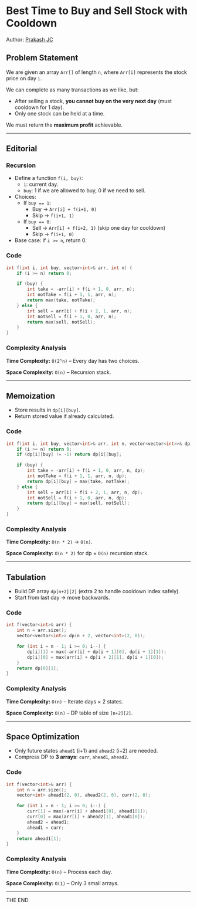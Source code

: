 # Best Time to Buy and Sell Stock with Cooldown

Author: [Prakash JC](https://prakash079513.github.io/)

## Problem Statement

We are given an array `Arr[]` of length `n`, where `Arr[i]` represents the stock price on day `i`.

We can complete as many transactions as we like, but:

- After selling a stock, **you cannot buy on the very next day** (must cooldown for 1 day).
- Only one stock can be held at a time.

We must return the **maximum profit** achievable.

---

## Editorial

### Recursion

- Define a function `f(i, buy)`:
  - `i`: current day.
  - `buy`: 1 if we are allowed to buy, 0 if we need to sell.
- Choices:
  - If `buy == 1`:
    - Buy → `Arr[i] + f(i+1, 0)`
    - Skip → `f(i+1, 1)`
  - If `buy == 0`:
    - Sell → `Arr[i] + f(i+2, 1)` (skip one day for cooldown)
    - Skip → `f(i+1, 0)`
- Base case: if `i >= n`, return 0.

### Code

```cpp
int f(int i, int buy, vector<int>& arr, int n) {
    if (i >= n) return 0;

    if (buy) {
        int take = -arr[i] + f(i + 1, 0, arr, n);
        int notTake = f(i + 1, 1, arr, n);
        return max(take, notTake);
    } else {
        int sell = arr[i] + f(i + 2, 1, arr, n);
        int notSell = f(i + 1, 0, arr, n);
        return max(sell, notSell);
    }
}
```

### Complexity Analysis

**Time Complexity:** `O(2^n)` – Every day has two choices.

**Space Complexity:** `O(n)` – Recursion stack.

---

## Memoization

- Store results in `dp[i][buy]`.
- Return stored value if already calculated.

### Code

```cpp
int f(int i, int buy, vector<int>& arr, int n, vector<vector<int>>& dp) {
    if (i >= n) return 0;
    if (dp[i][buy] != -1) return dp[i][buy];

    if (buy) {
        int take = -arr[i] + f(i + 1, 0, arr, n, dp);
        int notTake = f(i + 1, 1, arr, n, dp);
        return dp[i][buy] = max(take, notTake);
    } else {
        int sell = arr[i] + f(i + 2, 1, arr, n, dp);
        int notSell = f(i + 1, 0, arr, n, dp);
        return dp[i][buy] = max(sell, notSell);
    }
}
```

### Complexity Analysis

**Time Complexity:** `O(n * 2)` → `O(n)`.

**Space Complexity:** `O(n * 2)` for dp + `O(n)` recursion stack.

---

## Tabulation

- Build DP array `dp[n+2][2]` (extra 2 to handle cooldown index safely).
- Start from last day → move backwards.

### Code

```cpp
int f(vector<int>& arr) {
    int n = arr.size();
    vector<vector<int>> dp(n + 2, vector<int>(2, 0));

    for (int i = n - 1; i >= 0; i--) {
        dp[i][1] = max(-arr[i] + dp[i + 1][0], dp[i + 1][1]);
        dp[i][0] = max(arr[i] + dp[i + 2][1], dp[i + 1][0]);
    }
    return dp[0][1];
}
```

### Complexity Analysis

**Time Complexity:** `O(n)` – Iterate days × 2 states.

**Space Complexity:** `O(n)` – DP table of size `[n+2][2]`.

---

## Space Optimization

- Only future states `ahead1` (i+1) and `ahead2` (i+2) are needed.
- Compress DP to **3 arrays**: `curr`, `ahead1`, `ahead2`.

### Code

```cpp
int f(vector<int>& arr) {
    int n = arr.size();
    vector<int> ahead1(2, 0), ahead2(2, 0), curr(2, 0);

    for (int i = n - 1; i >= 0; i--) {
        curr[1] = max(-arr[i] + ahead1[0], ahead1[1]);
        curr[0] = max(arr[i] + ahead2[1], ahead1[0]);
        ahead2 = ahead1;
        ahead1 = curr;
    }
    return ahead1[1];
}
```

### Complexity Analysis

**Time Complexity:** `O(n)` – Process each day.

**Space Complexity:** `O(1)` – Only 3 small arrays.

---

THE END
